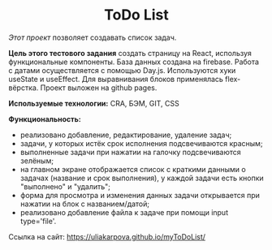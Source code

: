 <h1 align="center">ToDo List</h1>

*Этот проект* позволяет создавать список задач.

**Цель этого тестового задания** создать страницу на React, используя функциональные компоненты. База данных создана на firebase.
Работа с датами осуществляется с помощью Day.js. Используются хуки useState и useEffect. Для выравнивания блоков применялась flex-вёрстка.
Проект выложен на github pages.

**Используемые технологии:**
CRA, БЭМ, GIT, CSS

**Функциональность:**

- реализовано добавление, редактирование, удаление задач;
- задачи, у которых истёк срок исполнения подсвечиваются красным; 
- выполненные задачи при нажатии на галочку подсвечиваются зелёным;
- на главном экране отображается список с краткими данными о задачах (название и срок выполнения), 
у каждой задачи есть кнопки "выполнено" и "удалить";
- форма для просмотра и изменения данных задачи открывается при нажатии на блок с названием/датой;
- реализовано добавление файла к задаче при помощи input type='file'.

Ссылка на сайт: https://uliakarpova.github.io/myToDoList/
